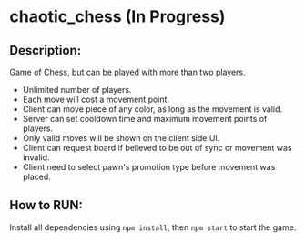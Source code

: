 # chaotic_chess (In Progress)

## Description:
Game of Chess, but can be played with more than two players.
* Unlimited number of players.
* Each move will cost a movement point.
* Client can move piece of any color, as long as the movement is valid.
* Server can set cooldown time and maximum movement points of players.
* Only valid moves will be shown on the client side UI.
* Client can request board if believed to be out of sync or movement was invalid.
* Client need to select pawn's promotion type before movement was placed.


## How to RUN: 
Install all dependencies using ```npm install```, then ```npm start``` to start the game.

